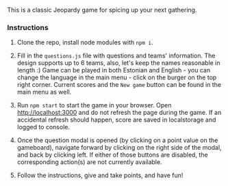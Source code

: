This is a classic Jeopardy game for spicing up your next gathering.

### Instructions

1. Clone the repo, install node modules with `npm i`.

2. Fill in the `questions.js` file with questions and teams' information. The design supports up to 6 teams, also, let's keep the names reasonable in length :) Game can be played in both Estonian and English - you can change the language in the main menu - click on the burger on the top right corner. Current scores and the `New game` button can be found in the main menu as well.

3. Run `npm start` to start the game in your browser. Open [http://localhost:3000](http://localhost:3000) and do not refresh the page during the game.
   If an accidental refresh should happen, score are saved in localstorage and logged to console.

4. Once the question modal is opened (by clicking on a point value on the gameboard), navigate forward by clicking on the right side of the modal, and back by clicking left. If either of those buttons are disabled, the corresponding action(s) are not currently available.

5. Follow the instructions, give and take points, and have fun!
